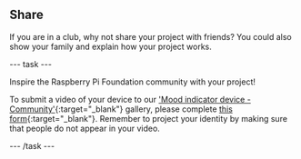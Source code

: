 ## Share

If you are in a club, why not share your project with friends? You could also show your family and explain how your project works.

--- task ---

Inspire the Raspberry Pi Foundation community with your project!

To submit a video of your device to our ['Mood indicator device - Community'](https://wke.lt/w/s/kTSkEC){:target="_blank"} gallery, please complete [this form](https://form.raspberrypi.org/f/community-project-submissions){:target="_blank"}. Remember to project your identity by making sure that people do not appear in your video. 

--- /task ---
